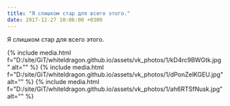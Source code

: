 ```yaml
---
title: "Я слишком стар для всего этого."
date: 2017-12-27 10:06:00 +0300
---
```


Я слишком стар для всего этого.


{% include media.html f="D:/site/GiT/whiteldragon.github.io/assets/vk_photos/1/kD4rc9BWGtk.jpg" alt="" %}
{% include media.html f="D:/site/GiT/whiteldragon.github.io/assets/vk_photos/1/dPonZelKGEU.jpg" alt="" %}
{% include media.html f="D:/site/GiT/whiteldragon.github.io/assets/vk_photos/1/ah6RTSfNusk.jpg" alt="" %}
